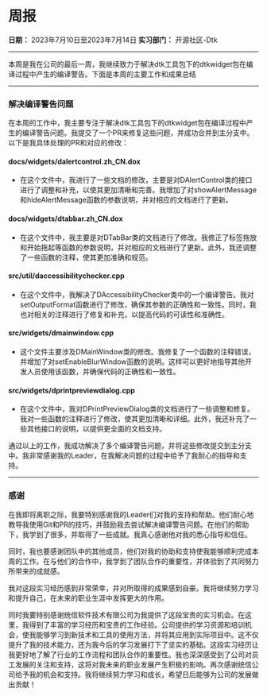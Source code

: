 # **周报**

**日期：** 2023年7月10日至2023年7月14日
**实习部门：** 开源社区-Dtk

---

​		本周是我在公司的最后一周，我继续致力于解决dtk工具包下的dtkwidget包在编译过程中产生的编译警告。下面是本周的主要工作和成果总结

---

### 解决编译警告问题

​		在本周的工作中，我主要专注于解决dtk工具包下的dtkwidget包在编译过程中产生的编译警告问题。我提交了一个PR来修复这些问题，并成功合并到主分支中。以下是我具体处理的PR和对应的修改：

#### docs/widgets/dalertcontrol.zh_CN.dox

- 在这个文件中，我进行了一些文档的修改，主要是对DAlertControl类的接口进行了调整和补充，以使其更加清晰和完善。我增加了对showAlertMessage和hideAlertMessage函数的参数说明，并对相应的文档进行了更新。

#### docs/widgets/dtabbar.zh_CN.dox

- 在这个文件中，我主要是对DTabBar类的文档进行了修改。我修正了标签拖放和开始拖起等函数的参数说明，并对相应的文档进行了更新。此外，我还调整了一些函数的注释，使其更加准确和规范。

#### src/util/daccessibilitychecker.cpp

- 在这个文件中，我解决了DAccessibilityChecker类中的一个编译警告。我对setOutputFormat函数进行了修改，确保其参数的正确性和一致性。同时，我也对相关的注释进行了修复和补充，以提高代码的可读性和准确性。

#### src/widgets/dmainwindow.cpp

- 这个文件主要涉及DMainWindow类的修改。我修复了一个函数的注释错误，并增加了对setEnableBlurWindow函数的说明。这样可以更好地指导其他开发人员使用该函数，并确保代码的正确性和一致性。

#### src/widgets/dprintpreviewdialog.cpp

- 在这个文件中，我对DPrintPreviewDialog类的文档进行了一些调整和修复。我对一些函数的注释进行了修改，使其更加清晰和详细。此外，我还补充了一些其他接口的说明，以提供更全面的文档支持。

​		通过以上的工作，我成功解决了多个编译警告问题，并将这些修改提交到主分支中。我非常感谢我的Leader，在我解决问题的过程中给予了我耐心的指导和支持。

---

### 感谢

​		在我即将离职之际，我要特别感谢我的Leader们对我的支持和帮助。他们耐心地教导我使用Git和PR的技巧，并鼓励我去尝试解决编译警告问题。在他们的帮助下，我学到了很多，并取得了一些成就。我真心感谢他对我的悉心指导和信任。

​		同时，我也要感谢团队中的其他成员，他们对我的协助和支持使我能够顺利完成本周的工作。在与他们的合作中，我学到了团队合作的重要性，并体验到了共同努力所带来的成就感。

​		我对这段实习经历感到非常荣幸，并对所取得的成果感到自豪。我将继续努力学习和提升自己，在未来的职业生涯中发挥更大的作用。

​		同时我要特别感谢统信软件技术有限公司为我提供了这段宝贵的实习机会。在这里，我得到了丰富的学习经历和宝贵的工作经验。公司提供的学习资源和培训机会，使我能够学习到新技术和工具的使用方法，并将其应用到实际项目中。这不仅提升了我的技术能力，还为我今后的学习发展打下了坚实的基础。这段实习经历让我更好地了解了行业的工作流程和团队合作的重要性。我也深深感受到了公司对员工发展的关注和支持，这将对我未来的职业发展产生积极的影响。再次感谢统信公司给予我的机会和支持。我将继续努力学习和成长，希望日后能够为公司的发展做出贡献！
